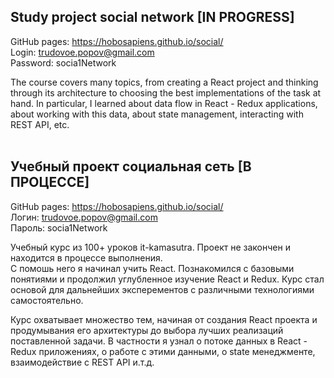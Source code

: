 ## Study project social network [IN PROGRESS]

GitHub pages: https://hobosapiens.github.io/social/<br />
Login: trudovoe.popov@gmail.com<br />
Password: socia1Network<br />

The course covers many topics, from creating a React project and thinking through its architecture to choosing the best implementations of the task at hand.
In particular, I learned about data flow in React - Redux applications, about working with this data, about state management, interacting with REST API, etc.
<br />
<br />
## Учебный проект социальная сеть [В ПРОЦЕССЕ]

GitHub pages: https://hobosapiens.github.io/social/<br />
Логин: trudovoe.popov@gmail.com<br />
Пароль: socia1Network<br />

Учебный курс из 100+ уроков it-kamasutra. Проект не закончен и находится в процессе выполнения.<br />
С помошь него я начинал учить React. Познакомился с базовыми понятиями и продолжил углубленное изучение React и Redux.
Курс стал основой для дальнейших эксперементов с различными технологиями самостоятельно.

Курс охватывает множество тем, начиная от создания React проекта и продумывания его архитектуры до выбора лучших реализаций поставленной задачи.
В частности я узнал о потоке данных в React - Redux приложениях, о работе с этими данными, о state менеджменте, взаимодействие с REST API и.т.д.


